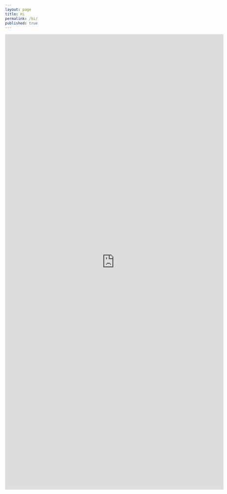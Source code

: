 ```yaml
---
layout: page
title: Hi
permalink: /hi/
published: true
---
```


<iframe src="https://docs.google.com/forms/d/1lQ2UTzq6ytiFp1RuRz_NXDYLvBwnRnT-lI1UqiKjOC0/viewform?embedded=true" width="720" height="1500" frameborder="0" marginheight="0" marginwidth="0">Loading...</iframe>
